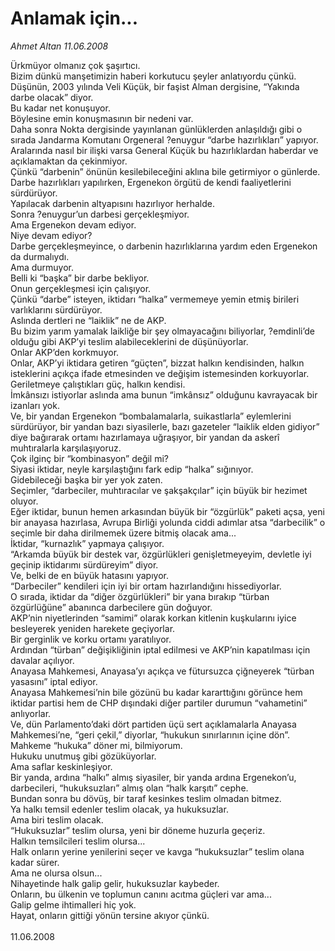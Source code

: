 # Anlamak için...

*Ahmet Altan 11.06.2008*

<div class="taraf_structure_2col_1zq">
<div class="margen_n">



 <p>Ürkmüyor olmanız çok şaşırtıcı.<br/>
Bizim dünkü manşetimizin haberi korkutucu şeyler anlatıyordu çünkü.<br/>
Düşünün, 2003 yılında Veli Küçük, bir faşist Alman dergisine, “Yakında darbe olacak” diyor.<br/>
Bu kadar net konuşuyor.<br/>
Böylesine emin konuşmasının bir nedeni var.<br/>
Daha sonra Nokta dergisinde yayınlanan günlüklerden anlaşıldığı gibi o sırada Jandarma Komutanı Orgeneral ?enuygur “darbe hazırlıkları” yapıyor.<br/>
Aralarında nasıl bir ilişki varsa General Küçük bu hazırlıklardan haberdar ve açıklamaktan da çekinmiyor.<br/>
Çünkü “darbenin” önünün kesilebileceğini aklına bile getirmiyor o günlerde.<br/>
Darbe hazırlıkları yapılırken, Ergenekon örgütü de kendi faaliyetlerini sürdürüyor.<br/>
Yapılacak darbenin altyapısını hazırlıyor herhalde.<br/>
Sonra ?enuygur’un darbesi gerçekleşmiyor.<br/>
Ama Ergenekon devam ediyor.<br/>
Niye devam ediyor?<br/>
Darbe gerçekleşmeyince, o darbenin hazırlıklarına yardım eden Ergenekon da durmalıydı.<br/>
Ama durmuyor.<br/>
Belli ki “başka” bir darbe bekliyor.<br/>
Onun gerçekleşmesi için çalışıyor.<br/>
Çünkü “darbe” isteyen, iktidarı “halka” vermemeye yemin etmiş birileri varlıklarını sürdürüyor.<br/>
Aslında dertleri ne “laiklik” ne de AKP.<br/>
Bu bizim yarım yamalak laikliğe bir şey olmayacağını biliyorlar, ?emdinli’de olduğu gibi AKP’yi teslim alabileceklerini de düşünüyorlar.<br/>
Onlar AKP’den korkmuyor.<br/>
Onlar, AKP’yi iktidara getiren “güçten”, bizzat halkın kendisinden, halkın isteklerini açıkça ifade etmesinden ve değişim istemesinden korkuyorlar.<br/>
Geriletmeye çalıştıkları güç, halkın kendisi.<br/>
İmkânsızı istiyorlar aslında ama bunun “imkânsız” olduğunu kavrayacak bir izanları yok.<br/>
Ve, bir yandan Ergenekon “bombalamalarla, suikastlarla” eylemlerini sürdürüyor, bir yandan bazı siyasilerle, bazı gazeteler “laiklik elden gidiyor” diye bağırarak ortamı hazırlamaya uğraşıyor, bir yandan da askerî muhtıralarla karşılaşıyoruz.<br/>
Çok ilginç bir “kombinasyon” değil mi?<br/>
Siyasi iktidar, neyle karşılaştığını fark edip “halka” sığınıyor.<br/>
Gidebileceği başka bir yer yok zaten.<br/>
Seçimler, “darbeciler, muhtıracılar ve şakşakçılar” için büyük bir hezimet oluyor.<br/>
Eğer iktidar, bunun hemen arkasından büyük bir “özgürlük” paketi açsa, yeni bir anayasa hazırlasa, Avrupa Birliği yolunda ciddi adımlar atsa “darbecilik” o seçimle bir daha dirilmemek üzere bitmiş olacak ama...<br/>
İktidar, “kurnazlık” yapmaya çalışıyor.<br/>
“Arkamda büyük bir destek var, özgürlükleri genişletmeyeyim, devletle iyi geçinip iktidarımı sürdüreyim” diyor.<br/>
Ve, belki de en büyük hatasını yapıyor.<br/>
“Darbeciler” kendileri için iyi bir ortam hazırlandığını hissediyorlar.<br/>
O sırada, iktidar da “diğer özgürlükleri” bir yana bırakıp “türban özgürlüğüne” abanınca darbecilere gün doğuyor.<br/>
AKP’nin niyetlerinden “samimi” olarak korkan kitlenin kuşkularını iyice besleyerek yeniden harekete geçiyorlar.<br/>
Bir gerginlik ve korku ortamı yaratılıyor.<br/>
Ardından “türban” değişikliğinin iptal edilmesi ve AKP’nin kapatılması için davalar açılıyor.<br/>
Anayasa Mahkemesi, Anayasa’yı açıkça ve fütursuzca çiğneyerek “türban yasasını” iptal ediyor.<br/>
Anayasa Mahkemesi’nin bile gözünü bu kadar kararttığını görünce hem iktidar partisi hem de CHP dışındaki diğer partiler durumun “vahametini” anlıyorlar.<br/>
Ve, dün Parlamento’daki dört partiden üçü sert açıklamalarla Anayasa Mahkemesi’ne, “geri çekil,” diyorlar, “hukukun sınırlarının içine dön”.<br/>
Mahkeme “hukuka” döner mi, bilmiyorum.<br/>
Hukuku unutmuş gibi gözüküyorlar.<br/>
Ama saflar keskinleşiyor.<br/>
Bir yanda, ardına “halkı” almış siyasiler, bir yanda ardına Ergenekon’u, darbecileri, “hukuksuzları” almış olan “halk karşıtı” cephe.<br/>
Bundan sonra bu dövüş, bir taraf kesinkes teslim olmadan bitmez.<br/>
Ya halkı temsil edenler teslim olacak, ya hukuksuzlar.<br/>
Ama biri teslim olacak.<br/>
“Hukuksuzlar” teslim olursa, yeni bir döneme huzurla geçeriz.<br/>
Halkın temsilcileri teslim olursa...<br/>
Halk onların yerine yenilerini seçer ve kavga “hukuksuzlar” teslim olana kadar sürer.<br/>
Ama ne olursa olsun...<br/>
Nihayetinde halk galip gelir, hukuksuzlar kaybeder.<br/>
Onların, bu ülkenin ve toplumun canını acıtma güçleri var ama...<br/>
Galip gelme ihtimalleri hiç yok.<br/>
Hayat, onların gittiği yönün tersine akıyor çünkü. <br/>
<br/>
11.06.2008</p>
<br/>
<br/>
<br/>



<br/>


<div id="taraf_not">
</div>

</div>


</div>
